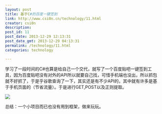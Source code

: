 ```yaml
---
layout: post
title: 基于C#的百度一键签到
link: http://www.csi0n.cn/technology/11.html
creator: csi0n
description: 
post_id: 11
post_date: 2013-12-29 12:13:31
post_date_gmt: 2013-12-29 04:13:31
permalink: /technology/11.html
categories: technology

---
```


学习了一段时间的C#也算是给自己一个交代，就写了一个百度贴吧一键签到工具，因为百度贴吧没有对外的API所以就要自己找，可惜手机端也没出，所以抓包就不好抓了，于是乎谷歌查询了一下，其实还是有不少API的，其中就有许多是基于手机页面的（节省流量）。于是进行GET,POST以及正则提取。

![](http://i1.tietuku.com/33d5643e3300f5b2.png)

总结：一个小项目而已也没有用到框架，做来玩玩。